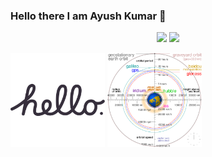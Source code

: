 ### Hello there I am Ayush Kumar 👋
<p align="center">
  <img src="https://github-readme-stats.vercel.app/api?username=ayushcave&show_icons=true&theme=default&count_private=true&line_height=27">
  <img src = "https://github-readme-stats.vercel.app/api/top-langs/?username=ayushcave&langs_count=90">
</p>
<a href="https://www.eyeayushkumar.gq"><img src="https://raw.githubusercontent.com/ayushcave/ayushcave/master/t.svg" width="30%" height="30%"></a>
<a href="https://www.eyeayushkuymar.gq"><img src="https://raw.githubusercontent.com/ayushcave/ayushcave/master/c.svg" width="30%" height="30%"></a>

